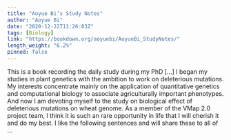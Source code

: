 ```yaml
---
title: "Aoyue Bi’s Study Notes"
author: "Aoyue Bi"
date: "2020-12-22T11:26:03Z"
tags: [Biology]
link: "https://bookdown.org/aoyuebi/AoyueBi_StudyNotes/"
length_weight: "6.2%"
pinned: false
---
```


This is a book recording the daily study during my PhD [...] I began my studies in plant genetics with the ambition to work on deleterious mutations. My interests concentrate mainly on the application of quantitative genetics and computational biology to associate agriculturally important phenotypes. And now I am devoting myself to the study on biological effect of deleterious mutations on wheat genome. As a member of the VMap 2.0 project team, I think it is such an rare opportunity in life that I will cherish it and do my best. I like the following sentences and will share these to all of ...
